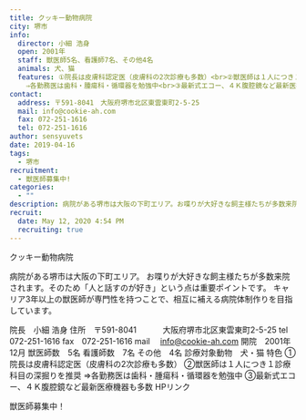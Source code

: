 ```yaml
---
title: クッキー動物病院
city: 堺市
info:
  director: 小細 浩身
  open: 2001年
  staff: 獣医師5名、看護師7名、その他4名
  animals: 犬、猫
  features: ①院長は皮膚科認定医（皮膚科の2次診療も多数）<br>②獣医師は１人につき１診療科目の深掘りを推奨
    ⇒各勤務医は歯科・腫瘍科・循環器を勉強中<br>③最新式エコー、４Ｋ腹腔鏡など最新医療機器も多数
contact:
  address: 〒591-8041　大阪府堺市北区東雲東町2-5-25
  mail: info@cookie-ah.com
  fax: 072-251-1616
  tel: 072-251-1616
author: sensyuvets
date: 2019-04-16
tags:
  - 堺市
recruitment:
  - 獣医師募集中!
categories:
  - ""
description: 病院がある堺市は大阪の下町エリア。お喋りが大好きな飼主様たちが多数来院されます。そのため「人と話すのが好き」という点は重要ポイントです。キャリア3年以上の獣医師が専門性を持つことで、相互に補える病院体制作りを目指しています。
recruit:
  date: May 12, 2020 4:54 PM
  recruiting: true
---
```


クッキー動物病院

病院がある堺市は大阪の下町エリア。
お喋りが大好きな飼主様たちが多数来院されます。そのため「人と話すのが好き」という点は重要ポイントです。
キャリア3年以上の獣医師が専門性を持つことで、相互に補える病院体制作りを目指しています。

院長　小細 浩身
住所　〒591-8041
　　　大阪府堺市北区東雲東町2-5-25
tel　072-251-1616
fax　072-251-1616
mail　 info@cookie-ah.com
開院　2001年12月
獣医師数　5名
看護師数　7名
その他　4名
診療対象動物　犬・猫
特色
①院長は皮膚科認定医（皮膚科の2次診療も多数）
②獣医師は１人につき１診療科目の深掘りを推奨
⇒各勤務医は歯科・腫瘍科・循環器を勉強中
③最新式エコー、４Ｋ腹腔鏡など最新医療機器も多数
HPリンク

獣医師募集中！